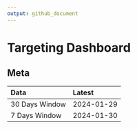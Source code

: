```yaml
---
output: github_document
---
```


# Targeting Dashboard



## Meta


|Data           |Latest     |
|:--------------|:----------|
|30 Days Window |2024-01-29 |
|7 Days Window  |2024-01-30 |
